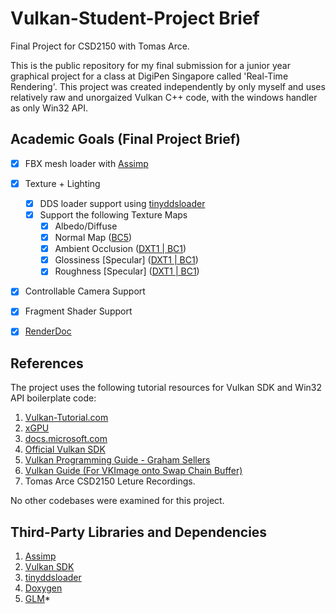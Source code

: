 # Vulkan-Student-Project Brief
Final Project for CSD2150 with Tomas Arce. 

This is the public repository for my final submission for a junior year graphical project for a class at DigiPen Singapore called 'Real-Time Rendering'. This project was created independently by only myself and uses relatively raw and unorgaized Vulkan C++ code, with the windows handler as only Win32 API.

Academic Goals  (Final Project Brief)
---


 - [x] FBX  mesh loader with [Assimp](https://github.com/assimp/assimp)
 - [x] Texture + Lighting
	 - [x] DDS loader support using [tinyddsloader](https://github.com/benikabocha/tinyddsloader)
	 - [x] Support the following Texture Maps
		 - [x] Albedo/Diffuse
		 - [x] Normal Map ([BC5](https://docs.microsoft.com/en-us/windows/win32/direct3d10/d3d10-graphics-programming-guide-resources-block-compression))
		 - [x] Ambient Occlusion ([DXT1 | BC1](https://docs.microsoft.com/en-us/windows/win32/direct3d11/texture-block-compression-in-direct3d-11))
		 - [x] Glossiness [Specular] ([DXT1 | BC1](https://docs.microsoft.com/en-us/windows/win32/direct3d11/texture-block-compression-in-direct3d-11))
		 - [x] Roughness [Specular] ([DXT1 | BC1](https://docs.microsoft.com/en-us/windows/win32/direct3d11/texture-block-compression-in-direct3d-11))
 - [x] Controllable Camera Support
 - [x] Fragment Shader Support
 - [x] [RenderDoc](https://renderdoc.org/)



References
---
The project uses the following tutorial resources for Vulkan SDK and Win32 API boilerplate code:

1. [Vulkan-Tutorial.com](https://vulkan-tutorial.com/Introduction)
2. [xGPU](https://github.com/LIONant-depot/xGPU)
3. [docs.microsoft.com](https://docs.microsoft.com/en-us/windows/win32/api/)
4. [Official Vulkan SDK](https://vulkan.lunarg.com/doc/view/1.2.148.1/windows/getting_started.html)
5. [Vulkan Programming Guide - Graham Sellers](https://www.bookdepository.com/Vulkan-Programming-Guide-Graham-Sellers/9780134464541)
6. [Vulkan Guide (For VKImage onto Swap Chain Buffer)](https://vkguide.dev/)
7. Tomas Arce CSD2150 Leture Recordings.

No other codebases were examined for this project.



Third-Party Libraries and Dependencies
---
1. [Assimp](https://github.com/assimp/assimp)
1. [Vulkan SDK](https://www.vulkan.org/)
1. [tinyddsloader](https://github.com/benikabocha/tinyddsloader)
1. [Doxygen](https://www.doxygen.nl/index.html)
1. [GLM](https://github.com/g-truc/glm)*
